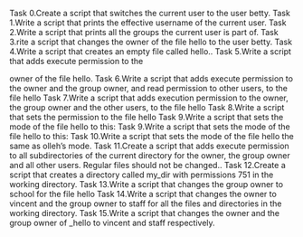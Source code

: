 Task 0.Create a script that switches the current user to the user betty.
Task 1.Write a script that prints the effective username of the current user.
Task 2.Write a script that prints all the groups the current user is part of.
Task 3.rite a script that changes the owner of the file hello to the user betty.
Task 4.Write a script that creates an empty file called hello..
Task 5.Write a script that adds execute permission to the

 owner of the file hello.
Task 6.Write a script that adds execute permission to the owner and the group owner, and read permission to other users, to the file hello
Task 7.Write a script that adds execution permission to the owner, the group owner and the other users, to the file hello
Task 8.Write a script that sets the permission to the file hello
Task 9.Write a script that sets the mode of the file hello to this:
Task 9.Write a script that sets the mode of the file hello to this:
Task 10.Write a script that sets the mode of the file hello the same as olleh’s mode.
Task 11.Create a script that adds execute permission to all subdirectories of the current directory for the owner, the group owner and all other users. Regular files should not be changed..
Task 12.Create a script that creates a directory called my_dir with permissions 751 in the working directory.
Task 13.Write a script that changes the group owner to school for the file hello
Task 14.Write a script that changes the owner to vincent and the group owner to staff for all the files and directories in the working directory.
Task 15.Write a script that changes the owner and the group owner of _hello to vincent and staff respectively.
